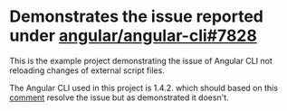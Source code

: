 # Demonstrates the issue reported under [angular/angular-cli#7828](https://github.com/angular/angular-cli/issues/7828)

This is the example project demonstrating the issue of Angular CLI not reloading changes of external script files.

The Angular CLI used in this project is 1.4.2. which should based on this [comment](https://github.com/angular/angular-cli/issues/7828#issuecomment-333604019) resolve the issue but as demonstrated it doesn't.
